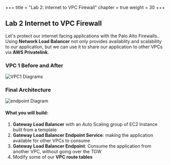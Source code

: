 +++
title = "Lab 2: Internet to VPC Firewall"
chapter = true
weight = 30
+++

## Lab 2 Internet to VPC Firewall

Let's protect our internet facing applications with the Palo Alto Firewalls.. Using **Network Load Balancer** not only provides availablity and scalability to our application, but we can use it to share our application to other VPCs via **AWS Privatelink**.

### VPC 1 Before and After
![VPC1 Diagrams](/images/lab2-before-after-VPC1.png)

### Final Architecture
![endpoint Diagram](/images/lab2-internetFW-design.png)

#### What you will build:

1. **Gateway Load Balancer** with an Auto Scaling group of EC2 Instance built from a template
2. **Gateway Load Balancer Endpoint Service**: making the application available for other VPCs to consume
3. **Gateway Load Balancer Endpoint**: Consume the application from another VPC, without going over the TGW
4. Modify some of our **VPC route tables**
